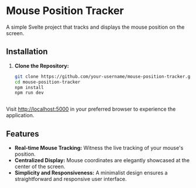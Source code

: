 # Mouse Position Tracker

A simple Svelte project that tracks and displays the mouse position on the screen.

## Installation

1. **Clone the Repository:**

   ```bash
   git clone https://github.com/your-username/mouse-position-tracker.git
   cd mouse-position-tracker
   npm install
   npm run dev



Visit [http://localhost:5000](http://localhost:5000) in your preferred browser to experience the application.

## Features

- **Real-time Mouse Tracking:** Witness the live tracking of your mouse's position.
- **Centralized Display:** Mouse coordinates are elegantly showcased at the center of the screen.
- **Simplicity and Responsiveness:** A minimalist design ensures a straightforward and responsive user interface.


